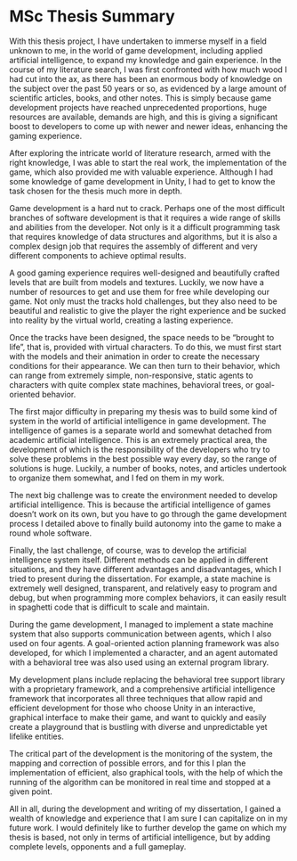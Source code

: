 # MSc Thesis Summary

With this thesis project, I have undertaken to immerse myself in a field unknown to 
me, in the world of game development, including applied artificial intelligence, to expand 
my knowledge and gain experience. In the course of my literature search, I was first 
confronted with how much wood I had cut into the ax, as there has been an enormous body 
of knowledge on the subject over the past 50 years or so, as evidenced by a large amount of 
scientific articles, books, and other notes. This is simply because game development projects 
have reached unprecedented proportions, huge resources are available, demands are high, 
and this is giving a significant boost to developers to come up with newer and newer ideas, 
enhancing the gaming experience.

After exploring the intricate world of literature research, armed with the right 
knowledge, I was able to start the real work, the implementation of the game, which also 
provided me with valuable experience. Although I had some knowledge of game 
development in Unity, I had to get to know the task chosen for the thesis much more in depth.

Game development is a hard nut to crack. Perhaps one of the most difficult branches 
of software development is that it requires a wide range of skills and abilities from the 
developer. Not only is it a difficult programming task that requires knowledge of data 
structures and algorithms, but it is also a complex design job that requires the assembly of 
different and very different components to achieve optimal results.

A good gaming experience requires well-designed and beautifully crafted levels that 
are built from models and textures. Luckily, we now have a number of resources to get and 
use them for free while developing our game. Not only must the tracks hold challenges, but 
they also need to be beautiful and realistic to give the player the right experience and be 
sucked into reality by the virtual world, creating a lasting experience.

Once the tracks have been designed, the space needs to be “brought to life”, that is, 
provided with virtual characters. To do this, we must first start with the models and their 
animation in order to create the necessary conditions for their appearance. We can then turn 
to their behavior, which can range from extremely simple, non-responsive, static agents to 
characters with quite complex state machines, behavioral trees, or goal-oriented behavior.

The first major difficulty in preparing my thesis was to build some kind of system in 
the world of artificial intelligence in game development. The intelligence of games is a 
separate world and somewhat detached from academic artificial intelligence. This is an 
extremely practical area, the development of which is the responsibility of the developers 
who try to solve these problems in the best possible way every day, so the range of solutions 
is huge. Luckily, a number of books, notes, and articles undertook to organize them 
somewhat, and I fed on them in my work.

The next big challenge was to create the environment needed to develop artificial 
intelligence. This is because the artificial intelligence of games doesn’t work on its own, but 
you have to go through the game development process I detailed above to finally build 
autonomy into the game to make a round whole software.

Finally, the last challenge, of course, was to develop the artificial intelligence system 
itself. Different methods can be applied in different situations, and they have different 
advantages and disadvantages, which I tried to present during the dissertation. For example, 
a state machine is extremely well designed, transparent, and relatively easy to program and 
debug, but when programming more complex behaviors, it can easily result in spaghetti code 
that is difficult to scale and maintain.

During the game development, I managed to implement a state machine system that 
also supports communication between agents, which I also used on four agents.
A goal-oriented action planning framework was also developed, for which I implemented a 
character, and an agent automated with a behavioral tree was also used using an external 
program library.

My development plans include replacing the behavioral tree support library with a 
proprietary framework, and a comprehensive artificial intelligence framework that 
incorporates all three techniques that allow rapid and efficient development for those who 
choose Unity in an interactive, graphical interface to make their game, and want to quickly 
and easily create a playground that is bustling with diverse and unpredictable yet lifelike 
entities.

The critical part of the development is the monitoring of the system, the mapping and 
correction of possible errors, and for this I plan the implementation of efficient, also 
graphical tools, with the help of which the running of the algorithm can be monitored in real 
time and stopped at a given point.

All in all, during the development and writing of my dissertation, I gained a wealth 
of knowledge and experience that I am sure I can capitalize on in my future work. I would 
definitely like to further develop the game on which my thesis is based, not only in terms of 
artificial intelligence, but by adding complete levels, opponents and a full gameplay.

